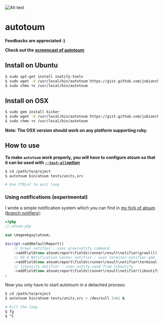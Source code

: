 ![Alt text](http://downloads.atoum.org/images/logo.png) 

# autotoum

**Feedbacks are appreciated :)**

**Check out the [screencast of autotoum](http://youtu.be/Rwp91TwkmsE)**

## Install on Ubuntu

```sh
$ sudo apt-get install inotify-tools
$ sudo wget -O /usr/local/bin/autotoum https://gist.github.com/jubianchi/4731236/raw/autotoum.sh
$ sudo chmo +x /usr/local/bin/autotoum
```
	
## Install on OSX

```sh
$ sudo gem install kicker
$ sudo wget -O /usr/local/bin/autotoum https://gist.github.com/jubianchi/4731236/raw/autotoum-osx.sh
$ sudo chmo +x /usr/local/bin/autotoum
```

**Note: The OSX version should work on any platform supporting ruby.**

## How to use

**To make ```autotoum``` work properly, you will have to configure atoum so that it can be used with [```--test-all```option](http://docs.atoum.org/fr/chapter3.html#test-all)**

```sh
$ cd /path/to/project
$ autotoum bin/atoum tests/units,src

# Use CTRL+C to exit loop
```

### Using notifications (experimental)

I wrote a simple notification system which you can find in [my fork of atoum (branch notifiers)](https://github.com/jubianchi/atoum/tree/notifiers):
	
```php
<?php
//.atoum.php

use \mageekguy\atoum;

$script->addDefaultReport()
	// Growl notifier : uses growlnotify command
	->addField(new atoum\report\fields\runner\result\notifier\growl())
	// OS X Notification Center notifier : uses terminal-notifier gem
	->addField(new atoum\report\fields\runner\result\notifier\terminal())
	// libnotify notifier : uses notify-send from libnotify
	->addField(new atoum\report\fields\runner\result\notifier\libnotify())
;
```

Now you only have to start autotoum in a detached process:

```sh
$ cd /path/to/project
$ autotoum bin/atoum tests/units,src > /dev/null 2>&1 &

# Kill the loop
$ fg
$ ^C
```

